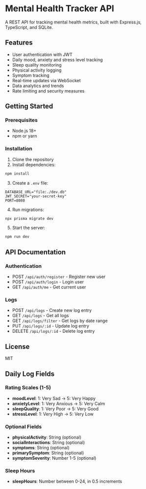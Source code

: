 # Mental Health Tracker API

A REST API for tracking mental health metrics, built with Express.js, TypeScript, and SQLite.

## Features

- User authentication with JWT
- Daily mood, anxiety and stress level tracking
- Sleep quality monitoring
- Physical activity logging
- Symptom tracking
- Real-time updates via WebSocket
- Data analytics and trends
- Rate limiting and security measures

## Getting Started

### Prerequisites

- Node.js 18+
- npm or yarn

### Installation

1. Clone the repository
2. Install dependencies:

```bash
npm install
```

3. Create a `.env` file:

```env
DATABASE_URL="file:./dev.db"
JWT_SECRET="your-secret-key"
PORT=8080
```

4. Run migrations:

```bash
npx prisma migrate dev
```

5. Start the server:

```bash
npm run dev
```

## API Documentation

### Authentication

- POST `/api/auth/register` - Register new user
- POST `/api/auth/login` - Login user
- GET `/api/auth/me` - Get current user

### Logs

- POST `/api/logs` - Create new log entry
- GET `/api/logs` - Get all logs
- GET `/api/logs/filter` - Get logs by date range
- PUT `/api/logs/:id` - Update log entry
- DELETE `/api/logs/:id` - Delete log entry

## License

MIT

## Daily Log Fields

### Rating Scales (1-5)

- **moodLevel**: 1: Very Sad → 5: Very Happy
- **anxietyLevel**: 1: Very Anxious → 5: Very Calm
- **sleepQuality**: 1: Very Poor → 5: Very Good
- **stressLevel**: 1: Very High → 5: Very Low

### Optional Fields

- **physicalActivity**: String (optional)
- **socialInteractions**: String (optional)
- **symptoms**: String (optional)
- **primarySymptom**: String (optional)
- **symptomSeverity**: Number 1-5 (optional)

### Sleep Hours

- **sleepHours**: Number between 0-24, in 0.5 increments
